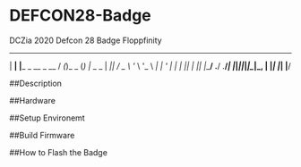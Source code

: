 # DEFCON28-Badge
DCZia 2020 Defcon 28 Badge
Floppfinity
 ___ _                __ _      _ _
| __| |___ _ __ _ __ / _(_)_ _ (_) |_ _  _
| _|| / _ \ '_ \ '_ \  _| | ' \| |  _| || |
|_| |_\___/ .__/ .__/_| |_|_||_|_|\__|\_, |
          |_|  |_|                    |__/

##Description

##Hardware

##Setup Environemt

##Build Firmware

##How to Flash the Badge
